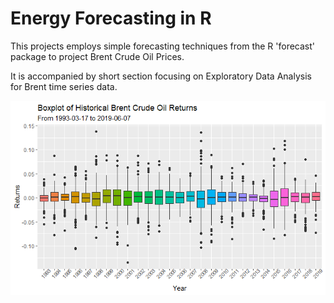 # Energy Forecasting in R

This projects employs simple forecasting techniques from the R 'forecast' package to project Brent Crude Oil Prices.

It is accompanied by short section focusing on Exploratory Data Analysis for Brent time series data.

![alt text](https://github.com/NicholasTanWeiHong/energy-forecasting-in-r/blob/master/images/energy-forecasting-in-r.png)
